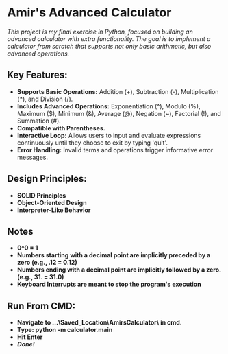 # Amir's Advanced Calculator
*This project is my final exercise in Python, focused on building an advanced calculator with extra functionality.
The goal is to implement a calculator from scratch that supports not only basic arithmetic, but also advanced operations.*

## Key Features:
 - **Supports Basic Operations:** Addition (+), Subtraction (-), Multiplication (*), and Division (/).
 - **Includes Advanced Operations:** Exponentiation (^), Modulo (%), Maximum ($), Minimum (&), Average (@), Negation (~), Factorial (!), and Summation (#).
 - **Compatible with Parentheses.**
 - **Interactive Loop:** Allows users to input and evaluate expressions continuously until they choose to exit by typing 'quit'.
 - **Error Handling:** Invalid terms and operations trigger informative error messages.

## Design Principles:
 - **SOLID Principles**
 - **Object-Oriented Design**
 - **Interpreter-Like Behavior**

## Notes
-  **0^0 = 1**
-  **Numbers starting with a decimal point are implicitly preceded by a zero (e.g., .12 = 0.12)**
-  **Numbers ending with a decimal point are implicitly followed by a zero. (e.g., 31. = 31.0)**
-  **Keyboard Interrupts are meant to stop the program's execution**

## Run From CMD:
 -  **Navigate to ...\Saved_Location\AmirsCalculator\ in cmd.**
 -  **Type: python -m calculator.main**
 -  **Hit Enter**
 - ***Done!***